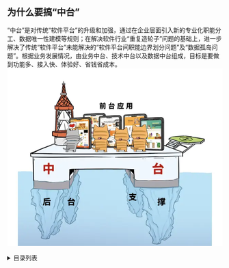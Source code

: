 为什么要搞“中台”
---
  “中台”是对传统“软件平台”的升级和加强，通过在企业层面引入新的专业化职能分工、数据唯一性建模等规则；在解决软件行业“重复造轮子”问题的基础上，进一步解决了传统“软件平台”未能解决的“软件平台间职能边界划分问题”及“数据孤岛问题”。根据业务发展情况，由业务中台、技术中台以及数据中台组成，目标是要做到功能多、接入快、体验好、省钱省成本。<br>
![中台形象图](./中台形象图.webp)

<details>
  <summary>目录列表</summary>

<!-- TOC -->
- [为什么要搞“中台”](#为什么要搞中台)
- [技术中台](#技术中台)
  - [客户端SDK](#客户端sdk)
        - [浏览器 SDK](#浏览器-sdk)
        - [自研IM SDK](#自研im-sdk)
        - [归因 SDK](#归因-sdk)
        - [日志 SDK](#日志-sdk)
        - [包校验 SDK](#包校验-sdk)
        - [实时上报 SDK](#实时上报-sdk)
        - [App 合规工具](#app-合规工具)
        - [用研 SDK](#用研-sdk)
        - [录屏 SDK](#录屏-sdk)
        - [用研 SDK](#用研-sdk-1)
        - [公共网络库](#公共网络库)
        - [Kibana指南](#kibana指南)
        - [ipa权限对比](#ipa权限对比)
  - [平台服务](#平台服务)
        - [低代码平台](#低代码平台)
        - [短信管理平台](#短信管理平台)
        - [可视化活动平台](#可视化活动平台)
        - [推送管理平台](#推送管理平台)
        - [设计中台](#设计中台)

## 技术中台

集中解决大部分业务重复造轮子的问题并整合提供最优的技术解决方案。

### 客户端SDK

###### 浏览器 SDK

> 基于业务需求和Jsbridge桥接的定制官方浏览器，兼容低版本laya游戏、控制台日志输出等
> 
> SDK名称：cli-webview_flutter<br>
> 仓库地址：https://github.com/olaola-chat/cli-webview_flutter.git<br>
> 负责同事：刘锡清、唐斌<br>



###### 自研IM SDK

> 一款自主技术研发的即时通讯开发工具集，涵盖WebSocket长连接、消息首发、本地信息存储等特
> 
> SDK名称：cli-bbim<br>
> 仓库地址：https://github.com/olaola-chat/cli-bbim.git <br>
> 负责同事：巫金生<br>



###### 归因 SDK

> 收集用户终端基础信息以及统计用户行为的关键流程
> 
> SDK名称：cli-bb_attr_report<br>
> 仓库地址：https://github.com/olaola-chat/cli-bb_attr_report.git<br>
> 负责同事：巫金生<br>



###### 日志 SDK

> 自研的日志采集工具，压缩优化生成日志体积，提供日志搜索平台
> 
> SDK名称：cli-bblog<br>
> 仓库地址： https://github.com/olaola-chat/cli-bblog.git <br>
> 负责同事：肖纳<br>



###### 包校验 SDK

> 通过验证码校验和签名校验可以防止App测试包对外泄漏
> 
> SDK名称：cli-debug_limit<br>
> 仓库地址： https://github.com/olaola-chat/cli-debug_limit.git<br>
> 负责同事：巫金生、唐斌<br>



###### 实时上报 SDK

> 一款自主技术研发的即时通讯开发工具集，涵盖WebSocket长连接、消息首发、本地信息存储等特
> 
> SDK名称：cli-statistics-flutter<br>
> 仓库地址：https://github.com/olaola-chat/cli-statistics-flutter.git <br>
> 负责同事：罗维樵、肖纳、刘锡清<br>



###### App 合规工具

> 用于App发版本前进行合规检测，包括敏感词检测、隐私分析、lint规则
> 
> SDK名称：cli-code-check<br>
> 仓库地址：https://github.com/olaola-chat/cli-code-check.git<br>
> 负责同事：罗维樵<br>



###### 用研 SDK

> 通过问卷、访谈等形式进行用户调研分析
> 
> SDK名称：cli-user_survey<br>
> 仓库地址：https://github.com/olaola-chat/cli-user_survey.git<br>
> 负责同事：唐斌<br>



###### 录屏 SDK

>基于腾讯lvb录屏推流的sdk，搭配用研SDK使用
>
> SDK名称：cli-lvb<br>
> 仓库地址：https://github.com/olaola-chat/cli-lvb.git<br>
> 负责同事：唐斌<br>



###### 用研 SDK

>一款自主技术研发的即时通讯开发工具集，涵盖WebSocket长连接、消息首发、本地信息存储等特
>
> SDK名称：cli-user_survey<br>
> 仓库地址：https://github.com/olaola-chat/cli-user_survey.git<br>
> 负责同事：唐斌<br>



###### 公共网络库

>基础的网络库，包括http、http2、rpcx、websocke等网络协议的封装
>
> SDK名称：cli-net-client<br>
> 仓库地址：https://github.com/olaola-chat/cli-net-client.git<br>
> 负责同事：肖纳、罗维樵<br>

###### Kibana指南

>教你如何使用Kibana配置业务方的表格
>
> SDK名称：cli-quickly-start-Kibana<br>
> 仓库地址：https://github.com/olaola-chat/cli-quickly-start-Kibana.git<br>
> 负责同事：唐斌<br>



###### ipa权限对比 

>教你如何使用Kibana配置业务方的表格
>
> SDK名称：cli-app_permission_statistics<br>
> 仓库地址：https://github.com/olaola-chat/cli-app_permission_statistics.git<br>
> 负责同事：唐斌<br>


### 平台服务

###### 低代码平台 

>通过低代码的方式快速配置运营活动、榜单等web页面<br>
>
> 仓库地址：https://bc-admin.iambanban.com/lesscode/guidlist/main<br>
> 负责同事：林宋梓、唐国鹏<br>



###### 短信管理平台 

>短信管理平台支持多个运营商灵活调配、保障有效触到率的同时降低使用成本<br>
>
> 仓库地址：https://bc-admin.iambanban.com/operate/sms/smsRecordLogs<br>
> 负责同事：熊宇<br>



###### 可视化活动平台 

>通过简单的配置可以即时预览当前活动效果，一键配置发到线上，提升运营效率<br>
>
> 仓库地址：https://bc-admin.iambanban.com/operate/activity/list<br>
> 负责同事：蔡文辟<br>



###### 推送管理平台 

>管理App的推送任务，包括推送策略，推送目标管理等等<br>
>
> 仓库地址：https://bc-admin.iambanban.com/operate/push/index<br>
> 负责同事：严文聪<br>



###### 设计中台 

>帮助设计师完成更多设计资源的管理工作<br>
>
> 仓库地址：https://bc-admin.iambanban.com/operate/push/index<br>
> 负责同事：林跃<br>
